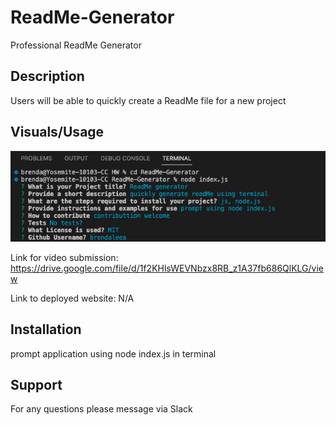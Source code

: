 # ReadMe-Generator
Professional ReadMe Generator

## Description

Users will be able to quickly create a ReadMe file for a new project

## Visuals/Usage

![ReadMe Generator](./images/Screen%20Shot%202023-10-22%20at%209.12.16%20PM.png)

Link for video submission: https://drive.google.com/file/d/1f2KHlsWEVNbzx8RB_z1A37fb686QlKLG/view

Link to deployed website: N/A

## Installation
prompt application using node index.js in terminal

## Support

For any questions please message via Slack
